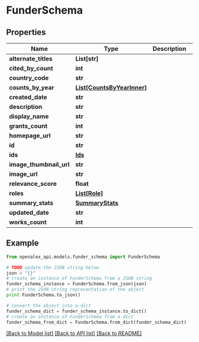 # FunderSchema


## Properties
Name | Type | Description | Notes
------------ | ------------- | ------------- | -------------
**alternate_titles** | **List[str]** |  | 
**cited_by_count** | **int** |  | [optional] 
**country_code** | **str** |  | [optional] 
**counts_by_year** | [**List[CountsByYearInner]**](CountsByYearInner.md) |  | [optional] 
**created_date** | **str** |  | [optional] 
**description** | **str** |  | [optional] 
**display_name** | **str** |  | 
**grants_count** | **int** |  | [optional] 
**homepage_url** | **str** |  | [optional] 
**id** | **str** |  | 
**ids** | [**Ids**](Ids.md) |  | [optional] 
**image_thumbnail_url** | **str** |  | [optional] 
**image_url** | **str** |  | [optional] 
**relevance_score** | **float** |  | [optional] 
**roles** | [**List[Role]**](Role.md) |  | [optional] 
**summary_stats** | [**SummaryStats**](SummaryStats.md) |  | [optional] 
**updated_date** | **str** |  | [optional] 
**works_count** | **int** |  | [optional] 

## Example

```python
from openalex_api.models.funder_schema import FunderSchema

# TODO update the JSON string below
json = "{}"
# create an instance of FunderSchema from a JSON string
funder_schema_instance = FunderSchema.from_json(json)
# print the JSON string representation of the object
print FunderSchema.to_json()

# convert the object into a dict
funder_schema_dict = funder_schema_instance.to_dict()
# create an instance of FunderSchema from a dict
funder_schema_from_dict = FunderSchema.from_dict(funder_schema_dict)
```
[[Back to Model list]](../README.md#documentation-for-models) [[Back to API list]](../README.md#documentation-for-api-endpoints) [[Back to README]](../README.md)


